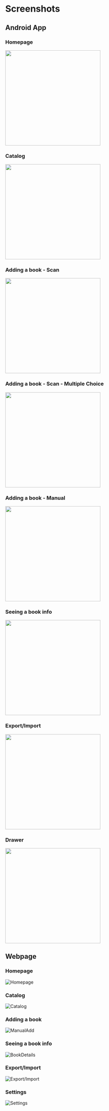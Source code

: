 # Screenshots

## Android App

### Homepage
<img width="300" src="Android%20App/Homepage.jpg"/>

### Catalog
<img width="300" src="Android%20App/Catalog.jpg"/>

### Adding a book - Scan
<img width="300" src="Android%20App/Scan.jpg"/>

### Adding a book - Scan - Multiple Choice
<img width="300" src="Android%20App/MultiChoice.jpg"/>

### Adding a book - Manual
<img width="300" src="Android%20App/Manual%20Add.jpg"/>

### Seeing a book info
<img width="300" src="Android%20App/BookDetails.jpg"/>

### Export/Import
<img width="300" src="Android%20App/ExportImport.jpg"/>

### Drawer
<img width="300" src="Android%20App/Drawer.jpg"/>

## Webpage

### Homepage
![Homepage](Webpage/Homepage.png)

### Catalog
![Catalog](Webpage/Catalog.png)

### Adding a book
![ManualAdd](Webpage/Manual%20Add.png)

### Seeing a book info
![BookDetails](Webpage/BookDetails.png)

### Export/Import
![Export/Import](Webpage/ExportImport.png)

### Settings
![Settings](Webpage/Settings.png)